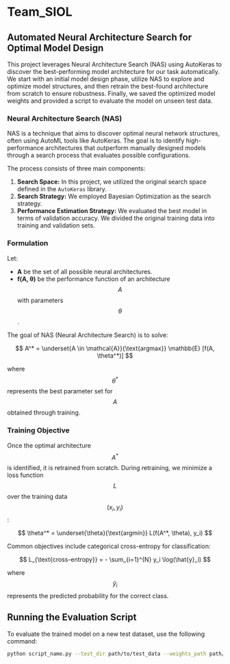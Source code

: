# Team_SIOL

## Automated Neural Architecture Search for Optimal Model Design

This project leverages Neural Architecture Search (NAS) using AutoKeras to discover the best-performing model architecture for our task automatically. We start with an initial model design phase, utilize NAS to explore and optimize model structures, and then retrain the best-found architecture from scratch to ensure robustness. Finally, we saved the optimized model weights and provided a script to evaluate the model on unseen test data.

### Neural Architecture Search (NAS)

NAS is a technique that aims to discover optimal neural network structures, often using AutoML tools like AutoKeras. The goal is to identify high-performance architectures that outperform manually designed models through a search process that evaluates possible configurations.

The process consists of three main components:

1. **Search Space:** In this project, we utilized the original search space defined in the ```AutoKeras``` library.
2. **Search Strategy:** We employed Bayesian Optimization as the search strategy. 
3. **Performance Estimation Strategy:** We evaluated the best model in terms of validation accuracy. We divided the original training data into training and validation sets. 

### Formulation

Let:

- **A** be the set of all possible neural architectures.
- **f(A, θ)** be the performance function of an architecture $$A$$ with parameters $$θ$$.

The goal of NAS (Neural Architecture Search) is to solve:

$$
A^* = \underset{A \in \mathcal{A}}{\text{argmax}}  \mathbb{E} [f(A, \theta^*)]
$$

where $$θ^*$$ represents the best parameter set for $$A$$ obtained through training.

### Training Objective

Once the optimal architecture $$A^*$$ is identified, it is retrained from scratch. During retraining, we minimize a loss function $$L$$ over the training data $$(x_i, y_i)$$:

$$
\theta^* = \underset{\theta}{\text{argmin}}   L(f(A^*, \theta), y_i)
$$

Common objectives include categorical cross-entropy for classification:

$$
L_{\text{cross-entropy}} = - \sum_{i=1}^{N} y_i \log(\hat{y}_i)
$$

where $$\hat{y}_i$$ represents the predicted probability for the correct class.


## Running the Evaluation Script

To evaluate the trained model on a new test dataset, use the following command:

```bash
python script_name.py --test_dir path/to/test_data --weights_path path/to/best_model.weights.h5

